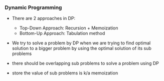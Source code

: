 ### Dynamic Programming
- There are 2 approaches in DP:
  - Top-Down Approach: Recursion + Memoization
  - Bottom-Up Approach: Tabulation method

- We try to solve a problem by DP when we are trying to find optimal solution to a bigger problem by using the optimal solution of its sub problems
- there should be overlapping sub problems to solve a problem using DP
- store the value of sub problems is k/a memoization


